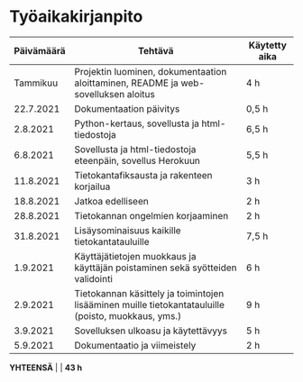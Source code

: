 # Työaikakirjanpito


Päivämäärä | Tehtävä | Käytetty aika
---------- | ------- | -------------
Tammikuu | Projektin luominen, dokumentaation aloittaminen, README ja web-sovelluksen aloitus | 4 h
22.7.2021 | Dokumentaation päivitys | 0,5 h
2.8.2021 | Python-kertaus, sovellusta ja html-tiedostoja | 6,5 h
6.8.2021 | Sovellusta ja html-tiedostoja eteenpäin, sovellus Herokuun | 5,5 h
11.8.2021 | Tietokantafiksausta ja rakenteen korjailua | 3 h
18.8.2021 | Jatkoa edelliseen | 2 h
28.8.2021 | Tietokannan ongelmien korjaaminen | 2 h
31.8.2021 | Lisäysominaisuus kaikille tietokantatauluille | 7,5 h
1.9.2021 | Käyttäjätietojen muokkaus ja käyttäjän poistaminen sekä syötteiden validointi | 6 h
2.9.2021 | Tietokannan käsittely ja toimintojen lisääminen muille tietokantatauluille (poisto, muokkaus, yms.) | 9 h
3.9.2021 | Sovelluksen ulkoasu ja käytettävyys | 5 h
5.9.2021 | Dokumentaatio ja viimeistely | 2 h

**YHTEENSÄ** | | **43 h**
